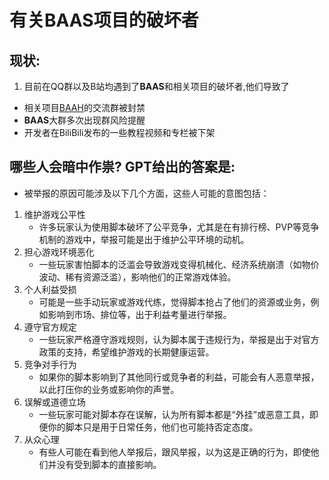 # 有关BAAS项目的破坏者

## 现状:
1. 目前在QQ群以及B站均遇到了**BAAS**和相关项目的破坏者,他们导致了 
- 相关项目[BAAH](https://github.com/sanmusen214/BAAH)的交流群被封禁
- **BAAS**大群多次出现群风险提醒
- 开发者在BiliBili发布的一些教程视频和专栏被下架

## 哪些人会暗中作祟? GPT给出的答案是:
- 被举报的原因可能涉及以下几个方面，这些人可能的意图包括：
1. 维护游戏公平性
   - 许多玩家认为使用脚本破坏了公平竞争，尤其是在有排行榜、PVP等竞争机制的游戏中，举报可能是出于维护公平环境的动机。
2. 担心游戏环境恶化
   - 一些玩家害怕脚本的泛滥会导致游戏变得机械化、经济系统崩溃（如物价波动、稀有资源泛滥），影响他们的正常游戏体验。
3. 个人利益受损
   - 可能是一些手动玩家或游戏代练，觉得脚本抢占了他们的资源或业务，例如影响到市场、排位等，出于利益考量进行举报。
4. 遵守官方规定
   - 一些玩家严格遵守游戏规则，认为脚本属于违规行为，举报是出于对官方政策的支持，希望维护游戏的长期健康运营。
5. 竞争对手行为
   - 如果你的脚本影响到了其他同行或竞争者的利益，可能会有人恶意举报，以此打压你的业务或影响你的声誉。
6. 误解或道德立场
   - 一些玩家可能对脚本存在误解，认为所有脚本都是“外挂”或恶意工具，即便你的脚本只是用于日常任务，他们也可能持否定态度。
7. 从众心理
   - 有些人可能在看到他人举报后，跟风举报，以为这是正确的行为，即使他们并没有受到脚本的直接影响。
